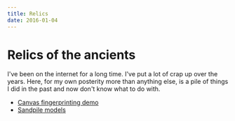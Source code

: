 ```yaml
---
title: Relics
date: 2016-01-04
---
```


# Relics of the ancients

I've been on the internet for a long time.
I've put a lot of crap up over the years.
Here, for my own posterity more than anything else, is a pile of things I did in the past and now don't know what to do with.

* [Canvas fingerprinting demo](canvas-fingerprinting/)
* [Sandpile models](sandpiles/)